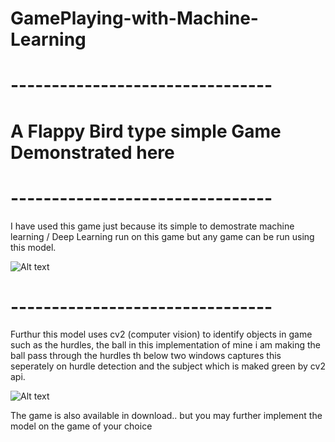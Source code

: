 # GamePlaying-with-Machine-Learning
# --------------------------------
# A Flappy Bird type simple Game Demonstrated here
# --------------------------------
I have used this game just because its simple to demostrate machine learning / Deep Learning run on this game
but any game can be run using this model.
             
   ![Alt text](https://user-images.githubusercontent.com/12893395/34882447-9d30a768-f7dc-11e7-82de-9b8d4cc5430d.gif)


# --------------------------------

Furthur this model uses cv2 (computer vision) to identify objects in game such as the hurdles, the ball 
in this implementation of mine i am making the ball pass through the hurdles th below two windows captures
this seperately on hurdle detection and the subject which is maked green by cv2 api.


   ![Alt text](https://user-images.githubusercontent.com/12893395/34882447-9d30a768-f7dc-11e7-82de-9b8d4cc5430d.gif)

The game is also available in download.. but you may further implement the model on the game of your choice 
